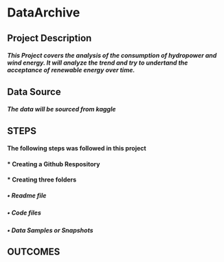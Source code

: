 # DataArchive
## Project Description
##### This Project covers the analysis of the consumption of hydropower  and wind energy. It will analyze the trend and try to undertand the acceptance of renewable energy over time.

## Data Source
##### The data will be sourced from kaggle


## STEPS
#### The following steps was followed in this project
#### * Creating a Github Respository
#### * Creating three folders 
##### •	Readme file
##### •	Code files
##### •	Data Samples or Snapshots





## OUTCOMES
